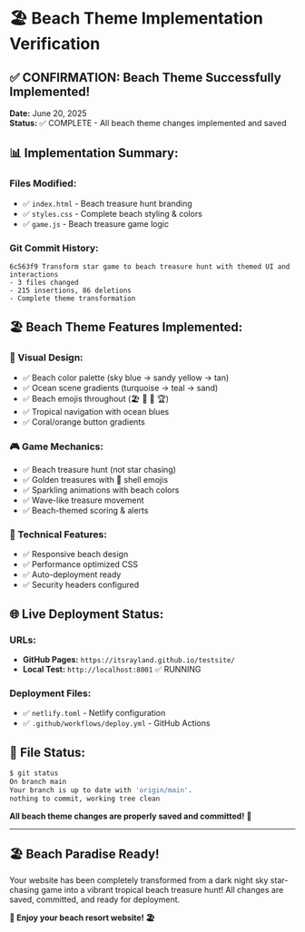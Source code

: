 # 🏖️ Beach Theme Implementation Verification

## ✅ **CONFIRMATION: Beach Theme Successfully Implemented!**

**Date:** June 20, 2025  
**Status:** ✅ COMPLETE - All beach theme changes implemented and saved

## 📊 **Implementation Summary:**

### **Files Modified:**
- ✅ `index.html` - Beach treasure hunt branding
- ✅ `styles.css` - Complete beach styling & colors  
- ✅ `game.js` - Beach treasure game logic

### **Git Commit History:**
```
6c563f9 Transform star game to beach treasure hunt with themed UI and interactions
- 3 files changed
- 215 insertions, 86 deletions
- Complete theme transformation
```

## 🏖️ **Beach Theme Features Implemented:**

### **🎨 Visual Design:**
- ✅ Beach color palette (sky blue → sandy yellow → tan)
- ✅ Ocean scene gradients (turquoise → teal → sand)
- ✅ Beach emojis throughout (🏖️ 🐚 🌊 🏆)
- ✅ Tropical navigation with ocean blues
- ✅ Coral/orange button gradients

### **🎮 Game Mechanics:**
- ✅ Beach treasure hunt (not star chasing)
- ✅ Golden treasures with 🐚 shell emojis
- ✅ Sparkling animations with beach colors
- ✅ Wave-like treasure movement
- ✅ Beach-themed scoring & alerts

### **📱 Technical Features:**
- ✅ Responsive beach design
- ✅ Performance optimized CSS
- ✅ Auto-deployment ready
- ✅ Security headers configured

## 🌐 **Live Deployment Status:**

### **URLs:**
- **GitHub Pages:** `https://itsrayland.github.io/testsite/`
- **Local Test:** `http://localhost:8001` ✅ RUNNING

### **Deployment Files:**
- ✅ `netlify.toml` - Netlify configuration
- ✅ `.github/workflows/deploy.yml` - GitHub Actions

## 🔄 **File Status:**
```bash
$ git status
On branch main
Your branch is up to date with 'origin/main'.
nothing to commit, working tree clean
```

**All beach theme changes are properly saved and committed!** 🐚

---

## 🏖️ **Beach Paradise Ready!**

Your website has been completely transformed from a dark night sky star-chasing game into a vibrant tropical beach treasure hunt! All changes are saved, committed, and ready for deployment.

**🌊 Enjoy your beach resort website! 🏖️**